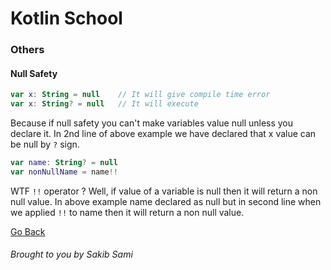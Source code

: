# Kotlin School

### Others

#### Null Safety
```kotlin
var x: String = null    // It will give compile time error
var x: String? = null   // It will execute
```
Because if null safety you can't make variables value null unless you declare it.
In 2nd line of above example we have declared that x value can be null by `?` sign.

```kotlin
var name: String? = null
var nonNullName = name!!
```
WTF `!!` operator ? Well, if value of a variable is null then it will return a non null value. In above example name declared as null but in second line when we applied `!!` to name then it will return a non null value.

[Go Back](https://github.com/s4kibs4mi/KotlinSchool/blob/master/src/main/resources/tutorials/en/index.md)
###### Brought to you by Sakib Sami
